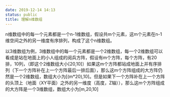 ```yaml
---
date: 2019-12-14 14:13
status: public
title: 理解n维数组
---
```


n维数组中的每一个元素都是一个n-1维数组，假设共m个元素，这m个元素在n-1维空间之外的另一维度有序排列，构成了这个n维数组。

以3维数组为例，3维数组中的每一个元素都是一个2维数组，每一个2维数组可以看成是站在地面上的小人组成的阅兵方阵，假设有m个方阵，每个方阵，有20排，10列，（即这个2维数组大小[20,10]）如果这m个方阵都站成地面上并有序排列（下一个方阵补在上一个方阵最后一排后面），那么这m个方阵组成的大方阵仍然是一个2维数组，数组大小为[(m*20),10]。但是如果下一个方阵补在上一个方阵的头顶上（地面（XY平面）之外的另一维度（高度，Z轴）），那么这m个方阵组成的大方阵是一个3维数组，数组大小为[m,20,10]